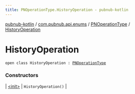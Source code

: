 ```yaml
---
title: PNOperationType.HistoryOperation - pubnub-kotlin
---
```


[pubnub-kotlin](../../../index.html) / [com.pubnub.api.enums](../../index.html) / [PNOperationType](../index.html) / [HistoryOperation](./index.html)

# HistoryOperation

`open class HistoryOperation : `[`PNOperationType`](../index.html)

### Constructors

| [&lt;init&gt;](-init-.html) | `HistoryOperation()` |

